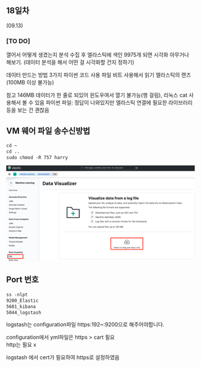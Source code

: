 ## 18일차
(09.13)

### [TO DO]

열어서 어떻게 생겼는지 분석
수집 후 엘라스틱에 색인
9975개 되면 시각화 아무거나 해보기. (데이터 분석을 해서 어떤 걸 시각화할 건지 정하기)


데이터 만드는 방법 3가지
파이썬 코드 사용
파일 비트 사용해서 읽기
엘라스틱의 랜즈 (100MB 이상 불가능)


참고
146MB 데이터가 한 줄로 되있어 윈도우여서 열기 불가능(행 걸림), 리눅스 cat 사용해서 볼 수 있음
파이썬 파일: 정답이 나와있지만 엘라스틱 연결에 필요한 라이브러리 등을 보는 건 괜찮음

## VM 웨어 파일 송수신방법

    cd ~
    cd ..
    sudo chmod -R 757 harry

![img_1.png](img_1.png)

## Port 번호

    ss -nlpt
    9200_Elastic
    5601_kibana
    5044_logstash

logstash는 configuration파일 https:192~:9200으로 해주어야합니다.


configuration에서 yml파일은 https > cart 필요\
http는 필요 x

logstash 에서 cert가 필요하여 https로 설정하였음
